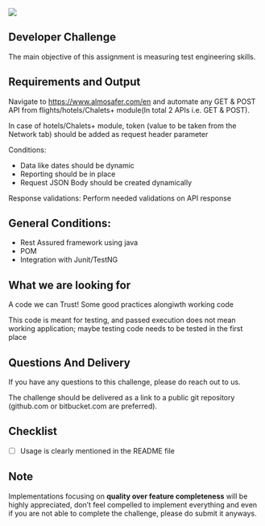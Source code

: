 ![](https://argaamplus.s3.amazonaws.com/159afd60-8669-4140-aa9e-fe46791f515d.png)

## Developer Challenge
The main objective of this assignment is measuring test engineering skills. 

## Requirements and Output
Navigate to https://www.almosafer.com/en and automate any GET & POST API from flights/hotels/Chalets+ module(In total 2 APIs i.e. GET & POST).

In case of hotels/Chalets+ module, token (value to be taken from the Network tab) should be added as request header parameter

Conditions: 
 - Data like dates should be dynamic
 - Reporting should be in place
 - Request JSON Body should be created dynamically
 
Response validations: Perform needed validations on API response

## General Conditions:
- Rest Assured framework using java
- POM
- Integration with Junit/TestNG

## What we are looking for
A code we can Trust! Some good practices alongiwth working code

This code is meant for testing, and passed execution does not mean working application; maybe testing code needs to be tested in the first place

## Questions And Delivery
If you have any questions to this challenge, please do reach out to us.

The challenge should be delivered as a link to a public git repository (github.com or bitbucket.com are preferred).
## Checklist
- [ ] Usage is clearly mentioned in the README file
## Note
Implementations focusing on **quality over feature completeness** will be highly appreciated,  don’t feel compelled to implement everything and even if you are not able to complete the challenge, please do submit it anyways.
